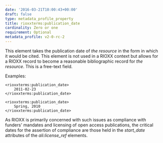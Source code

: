 ```yaml
---
date: '2016-03-21T10:00:43+00:00'
draft: false
type: metadata_profile_property
title: rioxxterms:publication_date
cardinality: Zero or one
requirement: Optional
metadata_profile: v2-0-rc-2
---
```

This element takes the publication date of *the resource* in the form in which it would be cited. This element is not used in a RIOXX context but allows for a RIOXX record to become a reasonable bibliographic record for *the resource*. This is a free-text field.

Examples:

    <rioxxterms:publication_date>
        2011-02-23
    </rioxxterms:publication_date>
    
    <rioxxterms:publication_date>
        Spring, 2010
    </rioxxterms:publication_date>


As RIOXX is primarily concerned with such issues as compliance with funders' mandates and licensing of open access publications, the critical dates for the assertion of compliance are those held in the *start_date* attributes of the *ali:license_ref* elements.
